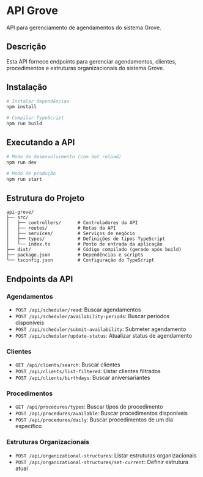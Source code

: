 # API Grove

API para gerenciamento de agendamentos do sistema Grove.

## Descrição

Esta API fornece endpoints para gerenciar agendamentos, clientes, procedimentos e estruturas organizacionais do sistema Grove.

## Instalação

```bash
# Instalar dependências
npm install

# Compilar TypeScript
npm run build
```

## Executando a API

```bash
# Modo de desenvolvimento (com hot reload)
npm run dev

# Modo de produção
npm run start
```

## Estrutura do Projeto

```
api-grove/
├── src/
│   ├── controllers/      # Controladores da API
│   ├── routes/           # Rotas da API
│   ├── services/         # Serviços de negócio
│   ├── types/            # Definições de tipos TypeScript
│   └── index.ts          # Ponto de entrada da aplicação
├── dist/                 # Código compilado (gerado após build)
├── package.json          # Dependências e scripts
└── tsconfig.json         # Configuração do TypeScript
```

## Endpoints da API

### Agendamentos

- `POST /api/scheduler/read`: Buscar agendamentos
- `POST /api/scheduler/availability-periods`: Buscar períodos disponíveis
- `POST /api/scheduler/submit-availability`: Submeter agendamento
- `POST /api/scheduler/update-status`: Atualizar status de agendamento

### Clientes

- `GET /api/clients/search`: Buscar clientes
- `POST /api/clients/list-filtered`: Listar clientes filtrados
- `POST /api/clients/birthdays`: Buscar aniversariantes

### Procedimentos

- `GET /api/procedures/types`: Buscar tipos de procedimento
- `POST /api/procedures/available`: Buscar procedimentos disponíveis
- `POST /api/procedures/daily`: Buscar procedimentos de um dia específico

### Estruturas Organizacionais

- `POST /api/organizational-structures`: Listar estruturas organizacionais
- `POST /api/organizational-structures/set-current`: Definir estrutura atual 